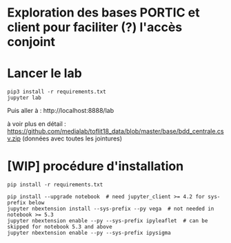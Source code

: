 Exploration des bases PORTIC et client pour faciliter (?) l'accès conjoint
===

# Lancer le lab

```
pip3 install -r requirements.txt
jupyter lab
```

Puis aller à : http://localhost:8888/lab

à voir plus en détail : https://github.com/medialab/toflit18_data/blob/master/base/bdd_centrale.csv.zip (données avec toutes les jointures)

# [WIP] procédure d'installation

```
pip install -r requirements.txt

pip install --upgrade notebook  # need jupyter_client >= 4.2 for sys-prefix below
jupyter nbextension install --sys-prefix --py vega  # not needed in notebook >= 5.3
jupyter nbextension enable --py --sys-prefix ipyleaflet  # can be skipped for notebook 5.3 and above
jupyter nbextension enable --py --sys-prefix ipysigma
```
